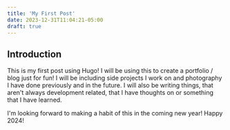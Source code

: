 ```yaml
---
title: 'My First Post'
date: 2023-12-31T11:04:21-05:00
draft: true
---
```


## Introduction
This is my first post using Hugo! I will be using this to create a portfolio / blog just for fun!
I will be including side projects I work on and photography I have done previously and in the future.
I will also be writing things, that aren't always development related, that I have thoughts on or
something that I have learned.

I'm looking forward to making a habit of this in the coming new year! Happy 2024!

